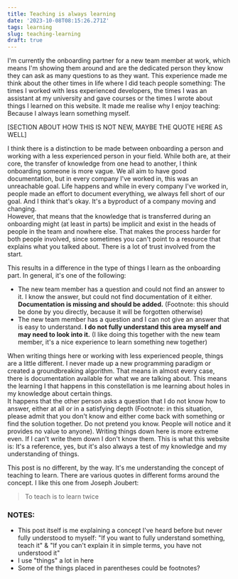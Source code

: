 ```yaml
---
title: Teaching is always learning
date: '2023-10-08T08:15:26.271Z'
tags: learning
slug: teaching-learning
draft: true
---
```


I'm currently the onboarding partner for a new team member at work, which means I'm showing them around and are the dedicated person they know they can ask as many questions to as they want. This experience made me think about the other times in life where I did teach people something: The times I worked with less experienced developers, the times I was an assistant at my university and gave courses or the times I wrote about things I learned on this website. It made me realise why I enjoy teaching: Because I always learn something myself.

[SECTION ABOUT HOW THIS IS NOT NEW, MAYBE THE QUOTE HERE AS WELL]

I think there is a distinction to be made between onboarding a person and working with a less experienced person in your field. While both are, at their core, the transfer of knowledge from one head to another, I think onboarding someone is more vague. We all aim to have good documentation, but in every company I've worked in, this was an unreachable goal. Life happens and while in every company I've worked in, people made an effort to document everything, we always fell short of our goal. And I think that's okay. It's a byproduct of a company moving and changing.  
However, that means that the knowledge that is transferred during an onboarding might (at least in parts) be implicit and exist in the heads of people in the team and nowhere else. That makes the process harder for both people involved, since sometimes you can't point to a resource that explains what you talked about. There is a lot of trust involved from the start.

This results in a difference in the type of things I learn as the onboarding part. In general, it's one of the following:  
- The new team member has a question and could not find an answer to it. I know the answer, but could not find documentation of it either. **Documentation is missing and should be added.** (Footnote: this should be done by you directly, because it will be forgotten otherwise)
- The new team member has a question and I can not give an answer that is easy to understand. **I do not fully understand this area myself and may need to look into it.** (I like doing this together with the new team member, it's a nice experience to learn something new together)

When writing things here or working with less experienced people, things are a little different. I never made up a new programming paradigm or created a groundbreaking algorithm. That means in almost every case, there is documentation available for what we are talking about. This means the learning I that happens in this constellation is me learning about holes in my knowledge about certain things.  
It happens that the other person asks a question that I do not know how to answer, either at all or in a satisfying depth (Footnote: in this situation, please admit that you don't know and either come back with something or find the solution together. Do not pretend you know. People will notice and it provides no value to anyone). Writing things down here is more extreme even. If I can't write them down I don't know them. This is what this website is: It's a reference, yes, but it's also always a test of my knowledge and my understanding of things.

This post is no different, by the way. It's me understanding the concept of teaching to learn. There are various quotes in different forms around the concept. I like this one from Joseph Joubert:

> To teach is to learn twice



### NOTES:
- This post itself is me explaining a concept I've heard before but never fully understood to myself: "If you want to fully understand something, teach it" & "If you can't explain it in simple terms, you have not understood it"
- I use "things" a lot in here
- Some of the things placed in parentheses could be footnotes?
